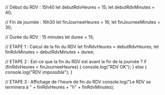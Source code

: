 // Début du RDV : 15h40
let debutRdvHeures = 15;
let debutRdvMinutes = 40;

// Fin de journée : 16h30
let finJourneeHeures = 16;
let finJourneeMinutes = 30;

// Durée du RDV : 15 minutes
let duree = 15;

// ETAPE 1 : Calcul de la fin du RDV
let finRdvHeures = debutRdvHeures;
let finRdvMinutes = debutRdvMinutes + duree;

// ETAPE 2 : Est-ce que la fin du RDV est avant la fin de la journée ?
if (finRdvHeures < finJourneeHeures) {
  console.log("RDV OK");
} else {
  console.log("RDV impossible");
}

// ETAPE 3 : Affichage de l'heure de fin du RDV
console.log("Le RDV se terminera à " + finRdvHeures + "h" + finRdvMinutes);
